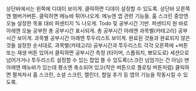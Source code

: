 상단바에서는  왼쪽에 디데이 보이게. 클릭하면 디데이 설정할 수 있도록.
상단바 오른쪽엔 햄버거버튼. 클릭하면 메뉴바 튀어나오게. 메뉴엔 앱 관련 기능들.
홈 스크린 중앙엔 오늘 설정한 목표 대비 퍼센티지 % 나오게. Todo 및 공부시간 기반.
퍼센티지 원 바로 아래엔 오늘 공부한 총 공부시간 표시되게.
총 공부시간 아래엔 과목별(카테고리) 공부시간 보이게. 
과목별 공부시간 아래엔 투두리스트 보이게. 완료된 것들과 완료되지 않은 것들 설정한 순서대로.
과목별(카테고리) 공부시간과 투두리스트 각각 오른쪽에 +버튼 또는 재생 버튼 있어서 클릭하면 공부시간 측정 (타이머, 스톱워치, 뽀모도로) 세션으로 넘어가거나 투두리스트 설정할 수 있는 팝업 뜰 수 있도록(스크린 넘엄가는 건 아님)
맨 아래엔 메뉴바가 있는데 평소엔 축소되어 있고(작은 버튼으로 플로팅 버튼처럼) 클릭하면 펼쳐져서 홈 스크린, 소셜 스크린, 캘린더, 할일 추가 등 앱의 기능을 작동시킬 수 있도록. 